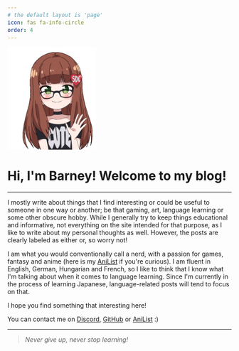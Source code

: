 ```yaml
---
# the default layout is 'page'
icon: fas fa-info-circle
order: 4
---
```


<img title="" src="../assets/img/about/a473466d4d783118ce21ed0ebf789951c4820c9d.gif" alt="" width="199" data-align="center">

# Hi, I'm Barney! Welcome to my blog!

---



I mostly write about things that I find interesting or could be useful to someone in one way or another; be that gaming, art, language learning or some other obscure hobby. While I generally try to keep things educational and informative, not everything on the site intended for that purpose, as I like to write about my personal thoughts as well. However, the posts are clearly labeled as either or, so worry not! 

I am what you would conventionally call a nerd, with a passion for games, fantasy and anime (here is my [AniList](https://anilist.co/user/BigBoyBarney/) if you're curious). I am fluent in English, German, Hungarian and French, so I like to think that I know what I'm talking about when it comes to language learning. Since I'm currently in the process of learning Japanese, language-related posts will tend to focus on that.

I hope you find something that interesting here!

You can contact me on [Discord](https://discord.com/users/353210479578972160), [GitHub](https://github.com/BigBoyBarney) or [AniList](https://anilist.co/user/BigBoyBarney/) :)

---

> *Never give up, never stop learning!*
